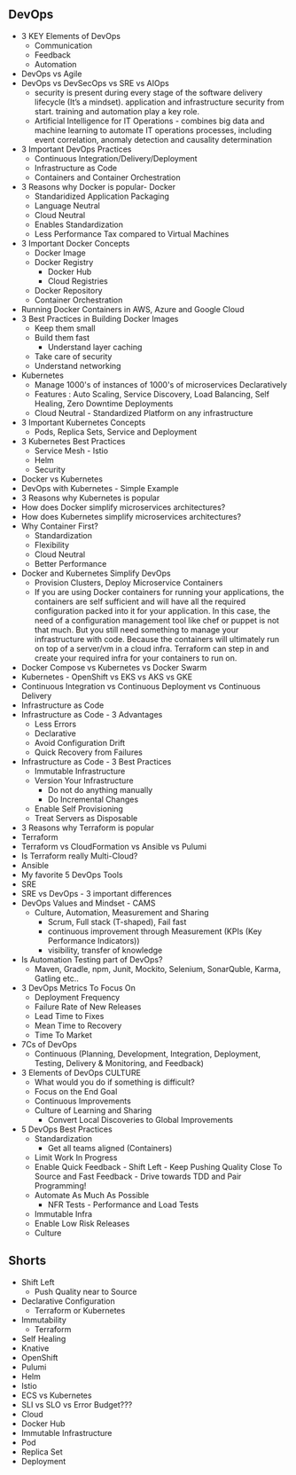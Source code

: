## DevOps

- 3 KEY Elements of DevOps
	- Communication
	- Feedback
	- Automation
- DevOps vs Agile
- DevOps vs DevSecOps vs SRE vs AIOps
	- security is present during every stage of the software delivery lifecycle (It’s a mindset). application and infrastructure security from start. training and automation play a key role.
	- Artificial Intelligence for IT Operations	- combines big data and machine learning to automate IT operations processes, including event correlation, anomaly detection and causality determination
- 3 Important DevOps Practices
	- Continuous Integration/Delivery/Deployment
	- Infrastructure as Code
	- Containers and Container Orchestration
- 3 Reasons why Docker is popular- Docker
	- Standaridized  Application Packaging
	- Language Neutral
	- Cloud Neutral
	- Enables Standardization
	- Less Performance Tax compared to Virtual Machines
- 3 Important Docker Concepts
	- Docker Image
	- Docker Registry 
		- Docker Hub
		- Cloud Registries
	- Docker Repository
	- Container Orchestration
- Running Docker Containers in AWS, Azure and Google Cloud
- 3 Best Practices in Building Docker Images
	- Keep them small
	- Build them fast
		- Understand layer caching
	- Take care of security
	- Understand networking
- Kubernetes
	- Manage 1000's of instances of 1000's of microservices Declaratively
	- Features : Auto Scaling, Service Discovery, Load Balancing, Self Healing, Zero Downtime Deployments
	- Cloud Neutral - Standardized Platform  on any infrastructure
- 3 Important Kubernetes Concepts
	- Pods, Replica Sets, Service and Deployment
- 3 Kubernetes Best Practices
	- Service Mesh - Istio
	- Helm
	- Security
- Docker vs Kubernetes
- DevOps with Kubernetes - Simple Example
- 3 Reasons why Kubernetes is popular
- How does Docker simplify microservices architectures?
- How does Kubernetes simplify microservices architectures?
- Why Container First?
	- Standardization
	- Flexibility
	- Cloud Neutral
	- Better Performance
- Docker and Kubernetes Simplify DevOps
	- Provision Clusters, Deploy Microservice Containers
	- If you are using Docker containers for running your applications, the containers are self sufficient and will have all the required configuration packed into it for your application. In this case, the need of a configuration management tool like chef or puppet is not that much. But you still need something to manage your infrastructure with code. Because the containers will ultimately run on top of a server/vm in a cloud infra. Terraform can step in and create your required infra for your containers to run on.
- Docker Compose vs Kubernetes vs Docker Swarm
- Kubernetes - OpenShift vs EKS vs AKS vs GKE
- Continuous Integration vs Continuous Deployment vs Continuous Delivery
- Infrastructure as Code
- Infrastructure as Code - 3 Advantages
	- Less Errors
	- Declarative
	- Avoid Configuration Drift
	- Quick Recovery from Failures
- Infrastructure as Code - 3 Best Practices
	- Immutable Infrastructure
	- Version Your Infrastructure
		- Do not do anything manually
		- Do Incremental Changes
	- Enable Self Provisioning
	- Treat Servers as Disposable
- 3 Reasons why Terraform is popular
- Terraform
- Terraform vs CloudFormation vs Ansible vs Pulumi
- Is Terraform really Multi-Cloud?
- Ansible
- My favorite 5 DevOps Tools
- SRE
- SRE vs DevOps - 3 important differences
- DevOps Values and Mindset - CAMS 
	- Culture, Automation, Measurement and Sharing
		- Scrum, Full stack (T-shaped), Fail fast
		- continuous improvement through Measurement (KPIs (Key Performance Indicators))
		- visibility, transfer of knowledge
- Is Automation Testing part of DevOps?
	- Maven, Gradle, npm, Junit, Mockito, Selenium, SonarQuble, Karma, Gatling etc..
- 3 DevOps Metrics To Focus On
	- Deployment Frequency
	- Failure Rate of New Releases
	- Lead Time to Fixes
	- Mean Time to Recovery
	- Time To Market
- 7Cs of DevOps
	- Continuous (Planning, Development, Integration, Deployment, Testing, Delivery & Monitoring, and Feedback)
- 3 Elements of DevOps CULTURE
	- What would you do if something is difficult?
	- Focus on the End Goal
	- Continuous Improvements
	- Culture of Learning and Sharing
		- Convert Local Discoveries to Global Improvements
- 5 DevOps Best Practices
	- Standardization
		- Get all teams aligned (Containers)
	- Limit Work In Progress
	- Enable Quick Feedback - Shift Left - Keep Pushing Quality Close To Source and Fast Feedback - Drive towards TDD and Pair Programming!
	- Automate As Much As Possible
	  - NFR Tests - Performance and Load Tests
	- Immutable Infra
	- Enable Low Risk Releases
	- Culture

## Shorts

- Shift Left
	- Push Quality near to Source
- Declarative Configuration
	- Terraform or Kubernetes
- Immutability
	- Terraform
- Self Healing
- Knative
- OpenShift
- Pulumi
- Helm
- Istio
- ECS vs Kubernetes
- SLI vs SLO vs Error Budget???
- Cloud
- Docker Hub
- Immutable Infrastructure
- Pod
- Replica Set
- Deployment